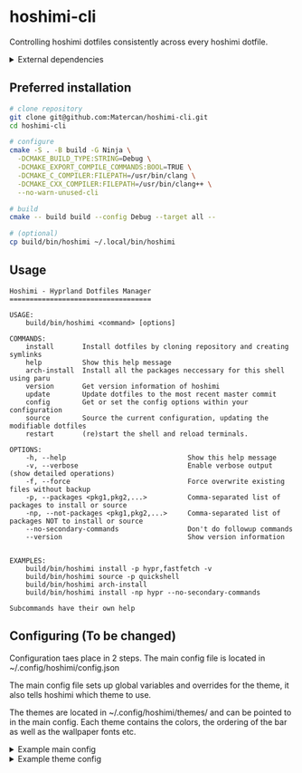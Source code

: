 # hoshimi-cli

Controlling hoshimi dotfiles consistently across every hoshimi dotfile.

<details><summary id="dependencies">External dependencies</summary>

-   [`clang` ](https://github.com/llvm/llvm-project) - Compiling the code
-   [`ninja`](https://github.com/ninja-build/ninja) - Dispatching the compiler
-   [`cmake` ](https://cmake.org/download/) - Telling ninja how to dispatch the compiler
-   [`cJSON`](https://github.com/DaveGamble/cJSON) - JSON parsing for reading your configuration
-   [`boost`](https://github.com/boostorg/boost) - Fast C++ libs for menial tasks

</details>

## Preferred installation

```sh
# clone repository
git clone git@github.com:Matercan/hoshimi-cli.git
cd hoshimi-cli

# configure
cmake -S . -B build -G Ninja \
  -DCMAKE_BUILD_TYPE:STRING=Debug \
  -DCMAKE_EXPORT_COMPILE_COMMANDS:BOOL=TRUE \
  -DCMAKE_C_COMPILER:FILEPATH=/usr/bin/clang \
  -DCMAKE_CXX_COMPILER:FILEPATH=/usr/bin/clang++ \
  --no-warn-unused-cli

# build
cmake -- build build --config Debug --target all --

# (optional)
cp build/bin/hoshimi ~/.local/bin/hoshimi

```

## Usage
```
Hoshimi - Hyprland Dotfiles Manager
===================================

USAGE:
    build/bin/hoshimi <command> [options]

COMMANDS:
    install       Install dotfiles by cloning repository and creating symlinks
    help          Show this help message
    arch-install  Install all the packages neccessary for this shell using paru
    version       Get version information of hoshimi
    update        Update dotfiles to the most recent master commit
    config        Get or set the config options within your configuration
    source        Source the current configuration, updating the modifiable dotfiles 
    restart       (re)start the shell and reload terminals. 

OPTIONS:
    -h, --help                              Show this help message
    -v, --verbose                           Enable verbose output (show detailed operations)
    -f, --force                             Force overwrite existing files without backup
    -p, --packages <pkg1,pkg2,...>          Comma-separated list of packages to install or source
    -np, --not-packages <pkg1,pkg2,...>     Comma-separated list of packages NOT to install or source
    --no-secondary-commands                 Don't do followup commands
    --version                               Show version information


EXAMPLES:
    build/bin/hoshimi install -p hypr,fastfetch -v
    build/bin/hoshimi source -p quickshell
    build/bin/hoshimi arch-install
    build/bin/hoshimi install -np hypr --no-secondary-commands

Subcommands have their own help
```

## Configuring (To be changed)

Configuration taes place in 2 steps. The main config file is located in ~/.config/hoshimi/config.json

The main config file sets up global variables and overrides for the theme, it also tells hoshimi which theme to use.

The themes are located in ~/.config/hoshimi/themes/ and can be pointed to in the main config. Each theme contains the colors, the ordering of the bar as well as the wallpaper fonts etc.

<details><summary>Example main config</summary>

```json
{
  "$schema": "https://raw.githubusercontent.com/Matercan/hoshimi-cli/refs/heads/main/schema/json_schema.json",
  "globals": {
    "iconDirectory": "/usr/share/icons/candy-icons/",
    "wallpaperDirectory": "/home/matercan/Pictures/wallpapers"
  },
  "config": "catppuccin/latte"
}
```

</details>

<details><summary>Example theme config</summary>

```json
{
  "$schema": "https://raw.githubusercontent.com/Matercan/hoshimi-cli/refs/heads/main/schema/theme_schema.json",
  "wallpaper": "akiyama-mizuki.jpg",
  "bar": {
    "globals": {
      "visible": true,
      "position": "left"
    },
    "WorkspaceWidget": {
      "position": 1,
      "visible": true,
      "location": "center"
    },
    "WindowTitle": {
      "position": 0,
      "visible": false,
      "location": "center"
    },
    "Cava": {
      "position": 2,
      "visible": true,
      "location": "bottom"
    },
    "Taskbar": {
      "position": 0,
      "location": "center",
      "visible": false
    },
    "Widgets": {
      "positon": 5,
      "location": "center",
      "visible": true,
      "ClockWidget": {
        "visible": true,
        "location": "center"
      },
      "BatteryWidget": {
        "visible": true,
        "location": "top"
      },
      "VolumeWidget": {
        "visible": true,
        "location": "bottom"
      }
    },
    "TrayWidget": {
      "position": 4,
      "visible": true,
      "location": "bottom"
    },
    "DevButtons": {
      "position": 6,
      "visible": true,
      "location": "bottom"
    }
  },
  "colors": {
    "backgroundColor": "#eff1f5",
    "foregroundColor": "#4c4f69",
    "paletteColor1": "#5c5f77",
    "paletteColor2": "#d20f39",
    "paletteColor3": "#40a02b",
    "paletteColor4": "#df8e1d",
    "paletteColor5": "#1e66f5",
    "paletteColor6": "#ea76cb",
    "paletteColor7": "#179299",
    "paletteColor8": "#acb0be",
    "paletteColor9": "#6c6f85",
    "paletteColor10": "#d20f39",
    "paletteColor11": "40a02b",
    "paletteColor12": "#1e66f5",
    "paletteColor13": "#1e66f5",
    "paletteColor14": "#ea76cb",
    "paletteColor15": "#179299",
    "paletteColor16": "#bcc0cc"
  }
}
```

</details>
